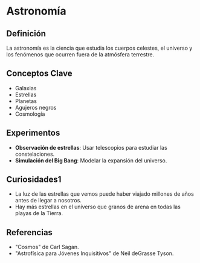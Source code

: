 # Astronomía

## Definición
La astronomía es la ciencia que estudia los cuerpos celestes, el universo y los fenómenos que ocurren fuera de la atmósfera terrestre.

## Conceptos Clave
- Galaxias
- Estrellas
- Planetas
- Agujeros negros
- Cosmología

## Experimentos
- **Observación de estrellas**: Usar telescopios para estudiar las constelaciones.
- **Simulación del Big Bang**: Modelar la expansión del universo.

## Curiosidades1
- La luz de las estrellas que vemos puede haber viajado millones de años antes de llegar a nosotros.
- Hay más estrellas en el universo que granos de arena en todas las playas de la Tierra.

## Referencias
- "Cosmos" de Carl Sagan.
- "Astrofísica para Jóvenes Inquisitivos" de Neil deGrasse Tyson.